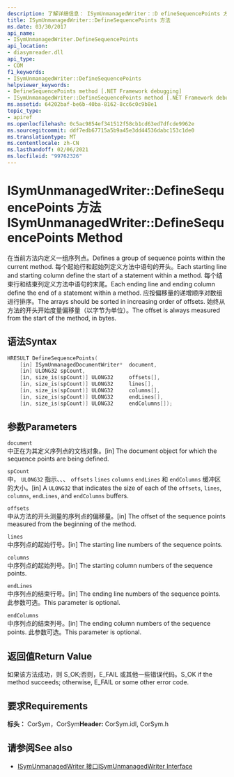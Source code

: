 ```yaml
---
description: 了解详细信息： ISymUnmanagedWriter：:D efineSequencePoints 方法
title: ISymUnmanagedWriter::DefineSequencePoints 方法
ms.date: 03/30/2017
api_name:
- ISymUnmanagedWriter.DefineSequencePoints
api_location:
- diasymreader.dll
api_type:
- COM
f1_keywords:
- ISymUnmanagedWriter::DefineSequencePoints
helpviewer_keywords:
- DefineSequencePoints method [.NET Framework debugging]
- ISymUnmanagedWriter::DefineSequencePoints method [.NET Framework debugging]
ms.assetid: 64202baf-be6b-40ba-8162-8cc6c0c9b8e1
topic_type:
- apiref
ms.openlocfilehash: 0c5ac9854ef341512f58cb1cd63ed7dfcde9962e
ms.sourcegitcommit: ddf7edb67715a5b9a45e3dd44536dabc153c1de0
ms.translationtype: MT
ms.contentlocale: zh-CN
ms.lasthandoff: 02/06/2021
ms.locfileid: "99762326"
---
```

# <a name="isymunmanagedwriterdefinesequencepoints-method"></a><span data-ttu-id="7b233-103">ISymUnmanagedWriter::DefineSequencePoints 方法</span><span class="sxs-lookup"><span data-stu-id="7b233-103">ISymUnmanagedWriter::DefineSequencePoints Method</span></span>

<span data-ttu-id="7b233-104">在当前方法内定义一组序列点。</span><span class="sxs-lookup"><span data-stu-id="7b233-104">Defines a group of sequence points within the current method.</span></span> <span data-ttu-id="7b233-105">每个起始行和起始列定义方法中语句的开头。</span><span class="sxs-lookup"><span data-stu-id="7b233-105">Each starting line and starting column define the start of a statement within a method.</span></span> <span data-ttu-id="7b233-106">每个结束行和结束列定义方法中语句的末尾。</span><span class="sxs-lookup"><span data-stu-id="7b233-106">Each ending line and ending column define the end of a statement within a method.</span></span> <span data-ttu-id="7b233-107">应按偏移量的递增顺序对数组进行排序。</span><span class="sxs-lookup"><span data-stu-id="7b233-107">The arrays should be sorted in increasing order of offsets.</span></span> <span data-ttu-id="7b233-108">始终从方法的开头开始度量偏移量（以字节为单位）。</span><span class="sxs-lookup"><span data-stu-id="7b233-108">The offset is always measured from the start of the method, in bytes.</span></span>  
  
## <a name="syntax"></a><span data-ttu-id="7b233-109">语法</span><span class="sxs-lookup"><span data-stu-id="7b233-109">Syntax</span></span>  
  
```cpp  
HRESULT DefineSequencePoints(  
    [in] ISymUnmanagedDocumentWriter*  document,  
    [in] ULONG32 spCount,  
    [in, size_is(spCount)] ULONG32     offsets[],  
    [in, size_is(spCount)] ULONG32     lines[],  
    [in, size_is(spCount)] ULONG32     columns[],  
    [in, size_is(spCount)] ULONG32     endLines[],  
    [in, size_is(spCount)] ULONG32     endColumns[]);  
```  
  
## <a name="parameters"></a><span data-ttu-id="7b233-110">参数</span><span class="sxs-lookup"><span data-stu-id="7b233-110">Parameters</span></span>  

 `document`  
 <span data-ttu-id="7b233-111">中正在为其定义序列点的文档对象。</span><span class="sxs-lookup"><span data-stu-id="7b233-111">[in] The document object for which the sequence points are being defined.</span></span>  
  
 `spCount`  
 <span data-ttu-id="7b233-112">中， `ULONG32` 指示、、、 `offsets` `lines` `columns` `endLines` 和 `endColumns` 缓冲区的大小。</span><span class="sxs-lookup"><span data-stu-id="7b233-112">[in] A `ULONG32` that indicates the size of each of the `offsets`, `lines`, `columns`, `endLines`, and `endColumns` buffers.</span></span>  
  
 `offsets`  
 <span data-ttu-id="7b233-113">中从方法的开头测量的序列点的偏移量。</span><span class="sxs-lookup"><span data-stu-id="7b233-113">[in] The offset of the sequence points measured from the beginning of the method.</span></span>  
  
 `lines`  
 <span data-ttu-id="7b233-114">中序列点的起始行号。</span><span class="sxs-lookup"><span data-stu-id="7b233-114">[in] The starting line numbers of the sequence points.</span></span>  
  
 `columns`  
 <span data-ttu-id="7b233-115">中序列点的起始列号。</span><span class="sxs-lookup"><span data-stu-id="7b233-115">[in] The starting column numbers of the sequence points.</span></span>  
  
 `endLines`  
 <span data-ttu-id="7b233-116">中序列点的结束行号。</span><span class="sxs-lookup"><span data-stu-id="7b233-116">[in] The ending line numbers of the sequence points.</span></span> <span data-ttu-id="7b233-117">此参数可选。</span><span class="sxs-lookup"><span data-stu-id="7b233-117">This parameter is optional.</span></span>  
  
 `endColumns`  
 <span data-ttu-id="7b233-118">中序列点的结束列号。</span><span class="sxs-lookup"><span data-stu-id="7b233-118">[in] The ending column numbers of the sequence points.</span></span> <span data-ttu-id="7b233-119">此参数可选。</span><span class="sxs-lookup"><span data-stu-id="7b233-119">This parameter is optional.</span></span>  
  
## <a name="return-value"></a><span data-ttu-id="7b233-120">返回值</span><span class="sxs-lookup"><span data-stu-id="7b233-120">Return Value</span></span>  

 <span data-ttu-id="7b233-121">如果该方法成功，则 S_OK;否则，E_FAIL 或其他一些错误代码。</span><span class="sxs-lookup"><span data-stu-id="7b233-121">S_OK if the method succeeds; otherwise, E_FAIL or some other error code.</span></span>  
  
## <a name="requirements"></a><span data-ttu-id="7b233-122">要求</span><span class="sxs-lookup"><span data-stu-id="7b233-122">Requirements</span></span>  

 <span data-ttu-id="7b233-123">**标头：** CorSym，CorSym</span><span class="sxs-lookup"><span data-stu-id="7b233-123">**Header:** CorSym.idl, CorSym.h</span></span>  
  
## <a name="see-also"></a><span data-ttu-id="7b233-124">请参阅</span><span class="sxs-lookup"><span data-stu-id="7b233-124">See also</span></span>

- [<span data-ttu-id="7b233-125">ISymUnmanagedWriter 接口</span><span class="sxs-lookup"><span data-stu-id="7b233-125">ISymUnmanagedWriter Interface</span></span>](isymunmanagedwriter-interface.md)
